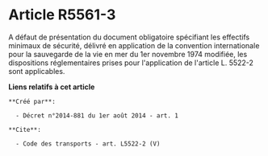 # Article R5561-3

A défaut de présentation du document obligatoire spécifiant les effectifs minimaux de sécurité, délivré en application de la
convention internationale pour la sauvegarde de la vie en mer du 1er novembre 1974 modifiée, les dispositions réglementaires
prises pour l'application de l'article L. 5522-2 sont applicables.

**Liens relatifs à cet article**

	**Créé par**:

	  - Décret n°2014-881 du 1er août 2014 - art. 1

	**Cite**:

	  - Code des transports - art. L5522-2 (V)
